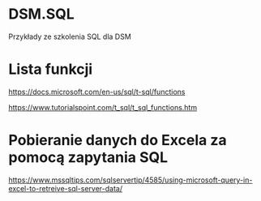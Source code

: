 # DSM.SQL
Przykłady ze szkolenia SQL dla DSM

# Lista funkcji
https://docs.microsoft.com/en-us/sql/t-sql/functions

https://www.tutorialspoint.com/t_sql/t_sql_functions.htm


# Pobieranie danych do Excela za pomocą zapytania SQL
https://www.mssqltips.com/sqlservertip/4585/using-microsoft-query-in-excel-to-retreive-sql-server-data/
